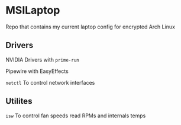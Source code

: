 # MSILaptop
Repo that contains my current laptop config for encrypted Arch Linux



## Drivers
NVIDIA Drivers with `prime-run`

Pipewire with EasyEffects

`netctl` To control network interfaces

## Utilites
`isw` To control fan speeds read RPMs and internals temps
